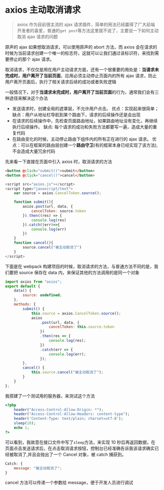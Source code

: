 # axios 主动取消请求

> axios 作为目前很主流的 ajax 请求插件，简单的用法已经赢得了广大前端开发者的喜爱，普通的`get post`等方法这里就不说了，主要说一下如何主动取消 ajax 请求的问题

原声的 ajax 如果想取消请求，可以使用原声的 abort 方法，而 axios 会在请求的时候为当前请求创建一个唯一的标志符，这就可以让我们通过该标识符，来找到需要停止的那个 ajax 请求。

取消请求，不仅仅是用在用户主动请求方面，还有一个很重要的用处是：**当请求未完成时，用户离开了当前页面**，应用必须主动停止页面内的所有 ajax 请求，防止用户离开页面后，执行了相关请求后续的成功或者失败逻辑

一般情况下，对于**当请求未完成时，用户离开了当前页面**的行为，通常我们会有三种途径来解决这个办法

*   发送请求时，创建全局的遮罩层，不允许用户点击。 优点：实现起来很简单；缺点：用户从地址栏导航到某个路由下，请求的后续操作还是会出现
*   在请求的后续操作中，先检查页面路由地址，如果路由地址没有变化，再继续执行后续操作。 缺点: 每个请求的成功和失败方法都要写一遍，造成大量的重复代码
*   在路由变化的时候，主动停止路由下组件内的所有正在进行的 ajax 请求。 优点：可以在框架的路由层创建一个**路由守卫**(有的框架本身已经实现了该方法),不会造成大量冗余代码

先来看一下直接在页面中引入 axios 时，取消请求的方法

```html
<button @click="submit()">submit</button>
<button @click="cancel()">cancel</button>
```

```js
<script src="axios.js"></script>
<script type="javascript/text">
    var source = axios.CancelToken.source();

    function submit(){
        axios.post(url, data, {
            cancelToken: source.token
        }).then((res) => {
            console.log(res)
        }).catch((err)=>{
            console.log(err)
        })
    }
    function cancel(){
        source.cancel("被主动取消了")
    }
</script>
```

下面是在 webpack 构建项目的时候，取消请求的方法，与普通方法不同的是，我们要把 source 保存在 data 内，来保证其他的方法调用的是同一个对象

```js
import axios from "axios";
export default {
    data() {
        source: undefined;
    },
    methods: {
        submit() {
            this.source = axios.CancelToken.source();
            axios
                .post(url, data, {
                    cancelToken: this.source.token
                })
                .then(res => {
                    console.log(res);
                })
                .catch(err => {
                    console.log(err);
                });
        },
        cancel() {
            this.source.cancel("被主动取消了");
        }
    }
};
```

我搭建了一个测试用的服务器，来测试这个方法

```php
<?php
    header("Access-Control-Allow-Origin: *");
    header("Access-Control-Allow-Headers: content-type");
    header('Content-Type: text/plain; charset=utf-8');
    sleep(10);
    echo 1;
?>
```

可以看到，我故意在接口文件中写了`sleep`方法，来实现 10 秒后再返回数据，在页面点击发送请求后，在点击取消请求按钮，控制台已经准确告诉我该请求确实已经被取消了,并且会抛出了一个 Cancel 对象，被 catch 捕获到。

```js
Catch: {
    message: "被主动取消了";
}
```

cancel 方法可以传递一个参数给 message，便于开发人员进行调试

